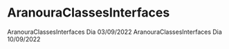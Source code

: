 # AranouraClassesInterfaces
AranouraClassesInterfaces Dia 03/09/2022
AranouraClassesInterfaces Dia 10/09/2022
